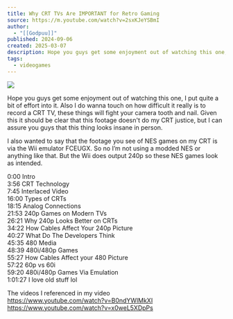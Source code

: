 ```yaml
---
title: Why CRT TVs Are IMPORTANT for Retro Gaming
source: https://m.youtube.com/watch?v=2sxKJeYSBmI
author:
  - "[[Godpuu]]"
published: 2024-09-06
created: 2025-03-07
description: Hope you guys get some enjoyment out of watching this one, I put quite a bit of effort into it. Also I do wanna touch on how difficult it really is to record a CRT TV, these things will fight your cam
tags:
  - videogames
---
```

![](https://www.youtube.com/watch?v=2sxKJeYSBmI)  

Hope you guys get some enjoyment out of watching this one, I put quite a bit of effort into it. Also I do wanna touch on how difficult it really is to record a CRT TV, these things will fight your camera tooth and nail. Given this it should be clear that this footage doesn't do my CRT justice, but I can assure you guys that this thing looks insane in person.  
  
I also wanted to say that the footage you see of NES games on my CRT is via the Wii emulator FCEUGX. So no I’m not using a modded NES or anything like that. But the Wii does output 240p so these NES games look as intended.  
  
0:00 Intro  
3:56 CRT Technology  
7:45 Interlaced Video  
16:00 Types of CRTs  
18:15 Analog Connections  
21:53 240p Games on Modern TVs  
26:21 Why 240p Looks Better on CRTs  
34:22 How Cables Affect Your 240p Picture  
40:27 What Do The Developers Think  
45:35 480 Media  
48:39 480i/480p Games  
55:27 How Cables Affect your 480 Picture  
57:22 60p vs 60i  
59:20 480i/480p Games Via Emulation  
1:01:27 I love old stuff lol  
  
The videos I referenced in my video  
https://www.youtube.com/watch?v=B0ndYWlMkXI  
https://www.youtube.com/watch?v=x0weL5XDpPs